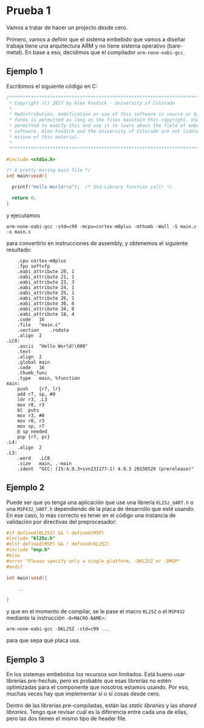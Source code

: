 # Prueba 1

Vamos a tratar de hacer un projecto desde cero.

Primero, vamos a definir que el sistema embebido que vamos a diseñar trabaja tiene una arquitectura ARM y no tiene sistema operativo (bare-metal). En base a eso, decidimos que el compilador `arm-none-eabi-gcc`. 

## Ejemplo 1

Escribimos el siguiente código en C:

```C
/******************************************************************************
 * Copyright (C) 2017 by Alex Fosdick - University of Colorado
 *
 * Redistribution, modification or use of this software in source or binary
 * forms is permitted as long as the files maintain this copyright. Users are 
 * permitted to modify this and use it to learn about the field of embedded
 * software. Alex Fosdick and the University of Colorado are not liable for any
 * misuse of this material. 
 *
 *****************************************************************************/

#include <stdio.h>

/* A pretty boring main file */
int main(void){

  printf("Hello World!\n");  /* Std-Library function call! */

  return 0;
}
```

y ejecutamos

```
arm-none-eabi-gcc -std=c99 -mcpu=cortex-m0plus -mthumb -Wall -S main.c -o main.s
```

para convertirlo en instrucciones de assembly, y obtenemos el siguiente resultado:

```
	.cpu cortex-m0plus
	.fpu softvfp
	.eabi_attribute 20, 1
	.eabi_attribute 21, 1
	.eabi_attribute 23, 3
	.eabi_attribute 24, 1
	.eabi_attribute 25, 1
	.eabi_attribute 26, 1
	.eabi_attribute 30, 6
	.eabi_attribute 34, 0
	.eabi_attribute 18, 4
	.code	16
	.file	"main.c"
	.section	.rodata
	.align	2
.LC0:
	.ascii	"Hello World!\000"
	.text
	.align	2
	.global	main
	.code	16
	.thumb_func
	.type	main, %function
main:
	push	{r7, lr}
	add	r7, sp, #0
	ldr	r3, .L3
	mov	r0, r3
	bl	puts
	mov	r3, #0
	mov	r0, r3
	mov	sp, r7
	@ sp needed
	pop	{r7, pc}
.L4:
	.align	2
.L3:
	.word	.LC0
	.size	main, .-main
	.ident	"GCC: (15:4.9.3+svn231177-1) 4.9.3 20150529 (prerelease)"
```


## Ejemplo 2

Puede ser que yo tenga una aplicación que use una librería `KL25z_UART.h` o una `MSP432_UART.h` dependiendo de la placa de desarrollo que esté usando. En ese caso, lo más correcto es tener en el código una instancia de validación por directivas del preprocesador:

```C
#if defined(KL25Z) && ! defined(MSP)
#include "kl25z.h"
#elif defined(MSP) && ! defined(KL25Z)
#include "msp.h"
#else
#error "Please specify only a single platform, -DKL25Z or -DMSP"
#endif

int main(void){

	...

}
```

y que en el momento de compilar, se le pase el macro `KL25Z` o el `MSP432` mediante la instrucción `-D<MACRO-NAME>`:

```
arm-none-eabi-gcc -DKL25Z -std=c99 ...
```

para que sepa qué placa usa.


## Ejemplo 3

En los sistemas embebidos los recursos son limitados. Está bueno usar librerías pre-hechas, pero es probable que esas librerías no estén optimizadas para el componente que nosotros estamos usando. Por eso, muchas veces hay que implementar sí o sí cosas desde cero.

Dentro de las librerías pre-compiladas, están las *static libraries* y las *shared libraries*. Tengo que revisar cuál es la diferencia entre cada una de ellas, pero las dos tienen el mismo tipo de header file.









